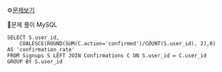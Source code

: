 ⚙[문제보기](https://leetcode.com/problems/confirmation-rate/)



🔎문제 풀이
MySQL
```MySQL
SELECT S.user_id, 
    COALESCE(ROUND(SUM(C.action='confirmed')/COUNT(S.user_id), 2),0) AS 'confirmation_rate'
FROM Signups S LEFT JOIN Confirmations C ON S.user_id = C.user_id
GROUP BY S.user_id
```